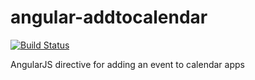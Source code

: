 # angular-addtocalendar

[![Build Status](https://travis-ci.org/jshor/angular-addtocalendar.png?branch=master)](https://travis-ci.org/jshor/angular-addtocalendar)

AngularJS directive for adding an event to calendar apps
